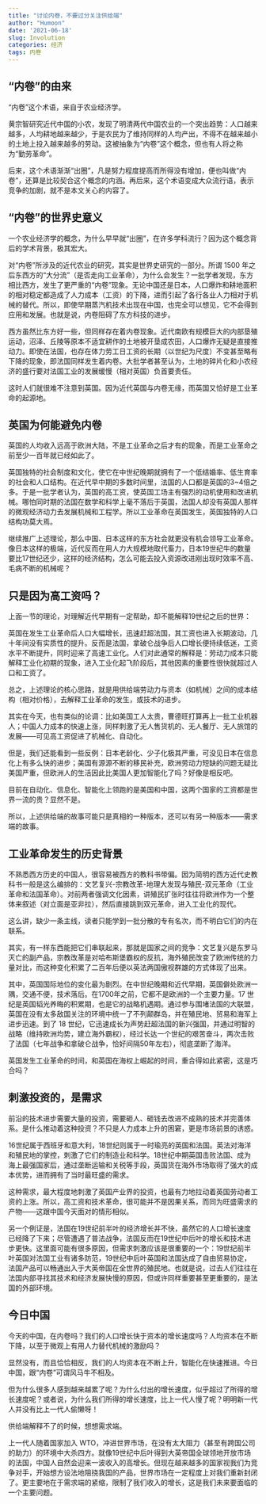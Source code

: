 ```yaml
---
title: "讨论内卷，不要过分关注供给端"
author: "Humoon"
date: '2021-06-18'
slug: Involution
categories: 经济
tags: 内卷
---
```



## “内卷”的由来

“内卷”这个术语，来自于农业经济学。

黄宗智研究近代中国的小农，发现了明清两代中国农业的一个突出趋势：人口越来越多，人均耕地越来越少，于是农民为了维持同样的人均产出，不得不在越来越小的土地上投入越来越多的劳动。这被抽象为“内卷”这个概念，但也有人将之称为“勤劳革命”。

后来，这个术语渐渐“出圈”，凡是努力程度提高而所得没有增加，便也叫做“内卷”，还算是比较契合这个概念的内涵。再后来，这个术语变成大众流行语，表示竞争的加剧，就不是本文关心的内容了。

## “内卷”的世界史意义

一个农业经济学的概念，为什么早早就“出圈”，在许多学科流行？因为这个概念背后的学术背景，极其宏大。

对“内卷”所涉及的近代农业的研究，其实是世界史研究的一部分。所谓 1500 年之后东西方的“大分流”（是否走向工业革命），为什么会发生？一批学者发现，东方相比西方，发生了更严重的“内卷”现象。无论中国还是日本，人口爆炸和耕地面积的相对稳定都造成了人力成本（工资）的下降，进而引起了各行各业人力相对于机械的替代。所以，即使早期蒸汽机技术出现在中国，也完全可以想见，它不会得到应用和发展。也就是说，内卷阻碍了东方科技的进步。

西方虽然比东方好一些，但同样存在着内卷现象。近代南欧有规模巨大的内部垦殖运动，沼泽、丘陵等原本不适宜耕作的土地被开垦成农田，人口爆炸无疑是直接推动力。即使在法国，也存在体力劳工日工资的长期（以世纪为尺度）不变甚至略有下降的现象，即法国同样发生着内卷。大批学者甚至认为，土地的碎片化和小农经济的盛行要对法国工业的发展缓慢（相对英国）负首要责任。

这时人们就很难不注意到英国。因为近代英国与内卷无缘，而英国又恰好是工业革命的起源地。

## 英国为何能避免内卷

英国的人均收入远高于欧洲大陆，不是工业革命之后才有的现象，而是工业革命之前至少一百年就已经如此了。

英国独特的社会制度和文化，使它在中世纪晚期就拥有了一个低结婚率、低生育率的社会和人口结构。在近代早中期的多数时间里，法国的人口都是英国的3~4倍之多。于是一批学者认为，英国的高工资，使英国工场主有强烈的动机使用和改进机械。哪怕同时期的法国在数学和科学上毫不落后于英国，法国人却没有英国人那样的微观经济动力去发展机械和工程学。所以工业革命在英国发生，英国独特的人口结构功莫大焉。

继续推广上述理论，那么中国、日本这样的东方社会就更没有机会领导工业革命。像日本这样的极端，近代反而在用人力大规模地取代畜力，日本19世纪牛的数量要比17世纪还少，这样的经济结构，怎么可能去投入资源改进刚出现时效率不高、毛病不断的机械呢？

## 只是因为高工资吗？

上面一节的理论，对理解近代早期有一定帮助，却不能解释19世纪之后的世界：

英国在发生工业革命后人口大幅增长，迅速赶超法国，其工资也进入长期波动，几十年间没有实质性的提升。反而是法国，拿破仑战争后人口增长便持续低迷，工资水平不断提升，同时迎来了高速工业化。人们对此通常的解释是：劳动力成本只能解释工业化初期的现象，进入工业化起飞阶段后，其他因素的重要性很快就超过人口和工资了。

总之，上述理论的核心思路，就是用供给端劳动力与资本（如机械）之间的成本结构（相对价格），去解释工业革命的发生，或技术的进步。

其实在今天，也有类似的论调：比如美国工人太贵，曹德旺打算再上一批工业机器人；中国人力成本的快速上涨，同样刺激了无人售货机的、无人餐厅、无人旅馆的发展——可见高工资促进了机械化、自动化。

但是，我们还能看到一些反例：日本老龄化、少子化极其严重，可没见日本在信息化上有多么快的进步；美国有源源不断的移民补充，欧洲劳动力短缺的问题无疑比美国严重，但欧洲人的生活因此比美国人更加智能化了吗？好像是相反吧。

目前在自动化、信息化、智能化上领跑的是美国和中国，这两个国家的工资都是世界一流的贵？显然不是。

所以，上述供给端的故事可能只是真相的一种版本，还可以有另一种版本——需求端的故事。

## 工业革命发生的历史背景

不熟悉西方历史的中国人，很容易被西方的教科书带偏。因为简明的西方近代史教科书一般是这么编排的：文艺复兴-宗教改革-地理大发现与殖民-双元革命（工业革命和法国革命）。对前两者强调文化因素，讲殖民扩张时往往将欧洲作为一个整体来叙述（对立面是亚非拉），然后直接跳到双元革命，进入工业化的现代。

这么讲，缺少一条主线，读者只能学到一批分散的专有名次，而不明白它们的内在联系。

其实，有一样东西能把它们串联起来，那就是国家之间的竞争：文艺复兴是东罗马灭亡的副产品，宗教改革是对哈布斯堡霸权的反抗，海外殖民改变了欧洲传统的力量对比，而这种变化积累了二百年后便以英法两国傲视群雄的方式体现了出来。

其中，英国国际地位的变化最为剧烈。在中世纪晚期和近代早期，英国僻处欧洲一隅，交通不便，技术落后。在1700年之前，它都不是欧洲的一个主要力量。17 世纪是英国韬光养晦的积累期，也是它的战略机遇期。通过参与围堵法国的大联盟，英国在没有太多敌国关注的环境中统一了不列颠群岛，并在殖民地、贸易和海军上进步迅速。到了 18 世纪，它迅速成长为声势赶超法国的新兴强国，并通过明智的战略（维持欧洲均势，建立海外霸权），经过长达一个世纪的艰苦奋斗，两次击败了法国（七年战争和拿破仑战争，恰好间隔50年左右），彻底垄断了海洋。

英国发生工业革命的时间，和英国在海权上崛起的时间，重合得如此紧密，这是巧合吗？

## 刺激投资的，是需求

前沿的技术进步需要大量的投资，需要砸人、砸钱去改进不成熟的技术并完善体系。是什么推动着这种投资？不只是人力成本上升的困窘，更是市场前景的诱惑。

16世纪属于西班牙和意大利，18世纪则属于一时瑜亮的英国和法国。英法对海洋和殖民地的掌控，刺激了它们的制造业和科学。18世纪中期英国击败法国、成为海上最强国家后，通过垄断运输和关税等手段，英国货在海外市场取得了强大的成本优势，进而拥有了当时最旺盛的需求。

这种需求，最大程度地刺激了英国产业界的投资，也最有力地拉动着英国劳动者工资的上涨。所以，高工资和技术革命，很可能并不是因果关系，而同为旺盛需求的产物——这跟中国今天面对的情形相似。

另一个例证是，法国在19世纪前半叶的经济增长并不快，虽然它的人口增长速度已经降了下来；尽管遭遇了普法战争，法国反而在19世纪中后叶的增长和技术进步更快。这里面可能有很多原因，但需求刺激应该是很重要的一个：19世纪前半叶英国对法国工业有诸多防范，19世纪中后叶英国和法国达成了自由贸易协定，法国产品可以畅通出入于大英帝国在全世界的殖民地。也就是说，过去人们往往在法国内部寻找其技术和经济发展快慢的原因，但或许同样重要甚至更重要的，是法国的外部环境。

## 今日中国

今天的中国，在内卷吗？我们的人口增长快于资本的增长速度吗？人均资本在不断下降，以至于微观上有用人力替代机械的激励吗？

显然没有，而且恰恰相反，我们的人均资本在不断上升，智能化在快速推进。今日中国，跟“内卷”可谓风马牛不相及。

但为什么很多人感到越来越累了呢？为什么付出的增长速度，似乎超过了所得的增长速度呢？或者说，为什么我们所得的增长速度，比上一代人慢了呢？明明新一代人并没有比上一代人偷懒呀！

供给端解释不了的时候，想想需求端。

上一代人随着国家加入 WTO，冲进世界市场，在没有太大阻力（甚至有跨国公司的助力）的环境中大杀四方。就像19世纪中后叶得到大英帝国全球领地开放市场的法国，中国人自然会迎来一波收入的高增长。但现在越来越多的国家视我们为竞争对手，开始想方设法地阻挠我国的产品，世界市场在一定程度上对我们重新封闭了。更主要地在于需求端的紧缩，限制了我们收入的增长，这是我们未来要面临的一个主要问题。